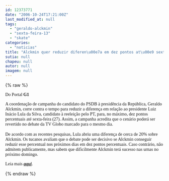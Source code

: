 ```yaml
---
id: 12373771
date: "2006-10-24T17:21:00Z"
last_modified_at: null
tags:
  - "geraldo-alckmin"
  - "sexta-feira-13"
  - "skate"
categories:
  - "noticias"
title: "Alckmin quer reduzir diferen\u00e7a em dez pontos at\u00e9 sexta"
sutia: null
chapeu: null
autor: null
imagem: null
---
```

{% raw %}
<p><P><FONT face=Verdana>Do Portal <STRONG>G1</STRONG></FONT></P></p>
<p><P><FONT face=Verdana>A coordenação de campanha do candidato do PSDB à presidência da República, Geraldo Alckmin, corre contra o tempo para reduzir a diferença em relação ao presidente Luiz Inácio Lula da Silva, candidato à reeleição pelo PT, para, no máximo, dez pontos percentuais até sexta-feira (27). Assim, a campanha acredita que o cenário poderá ser revertido no debate da TV Globo marcado para o mesmo dia.<BR>&nbsp;<BR>De acordo com as recentes pesquisas, Lula abriu uma diferença de cerca de 20% sobre Alckmin. Os tucanos avaliam que o debate pode ser decisivo se Alckmin conseguir reduzir esse percentual nos próximos dias em dez pontos percentuais. Caso contrário, não admitem publicamente, mas sabem que dificilmente Alckmin terá sucesso nas urnas no próximo domingo.</FONT></P></p>
<p><P><FONT face=Verdana>Leia mais </FONT><A href=\"https://g1.globo.com/Noticias/Eleicoes/0,,AA1323454-6282,00.html\" target=_blank><EM><STRONG><FONT face=Verdana>aqui</FONT></STRONG></EM></A><FONT face=Verdana>.</FONT><BR></P> </p>
{% endraw %}